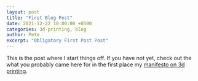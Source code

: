 ```yaml
---
layout: post
title: "First Blog Post"
date: 2021-12-22 10:00:00 +0500
categories: 3d-printing, blog
author: Pete
excerpt: "Obligatory First Post Post"
---
```

This is the post where I start things off.
If you have not yet, check out the what you probably came here
for in the first place my [manifesto on 3d printing](/3d-printing).
